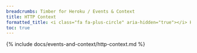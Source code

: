 ```yaml
---
breadcrumbs: Timber for Heroku / Events & Context
title: HTTP Context
formatted_title: <i class="fa fa-plus-circle" aria-hidden="true"></i> HTTP Context
toc: true
---
```


{% include docs/events-and-context/http-context.md %}